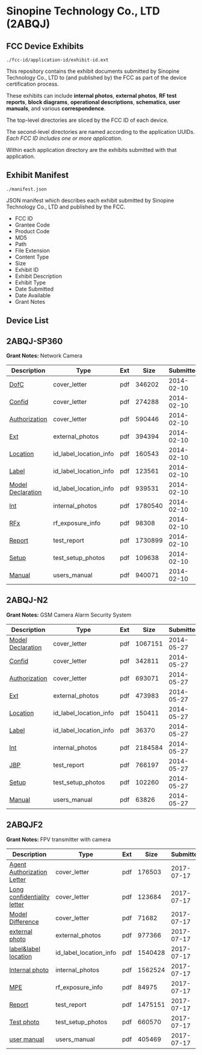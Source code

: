 # Sinopine Technology Co., LTD (2ABQJ)
## FCC Device Exhibits

```
./fcc-id/application-id/exhibit-id.ext
```

This repository contains the exhibit documents submitted by Sinopine Technology Co., LTD to (and published by) the FCC as part of the device certification process.

These exhibits can include **internal photos**, **external photos**, **RF test reports**, **block diagrams**, **operational descriptions**, **schematics**, **user manuals**, and various **correspondence**.

The top-level directories are sliced by the FCC ID of each device.

The second-level directories are named according to the application UUIDs. *Each FCC ID includes one or more application.*

Within each application directory are the exhibits submitted with that application. 

## Exhibit Manifest

```
./manifest.json
```

JSON manifest which describes each exhibit submitted by Sinopine Technology Co., LTD and published by the FCC.

- FCC ID
- Grantee Code
- Product Code
- MD5
- Path
- File Extension
- Content Type
- Size
- Exhibit ID
- Exhibit Description
- Exhibit Type
- Date Submitted
- Date Available
- Grant Notes

## Device List
## 2ABQJ-SP360
**Grant Notes:** Network Camera

| Description | Type | Ext | Size | Submitted | Available |
| ----------- | ---- | --- | ---- | --------- | --------- |
| [DofC](2ABQJ-SP360/fab6195daf79764711c0de78d803e686/2185986.pdf) | cover_letter | pdf | 346202 | 2014-02-10 | 2014-02-10 |
| [Confid](2ABQJ-SP360/fab6195daf79764711c0de78d803e686/2185987.pdf) | cover_letter | pdf | 274288 | 2014-02-10 | 2014-02-10 |
| [Authorization](2ABQJ-SP360/fab6195daf79764711c0de78d803e686/2185988.pdf) | cover_letter | pdf | 590446 | 2014-02-10 | 2014-02-10 |
| [Ext](2ABQJ-SP360/fab6195daf79764711c0de78d803e686/2185989.pdf) | external_photos | pdf | 394394 | 2014-02-10 | 2014-02-10 |
| [Location](2ABQJ-SP360/fab6195daf79764711c0de78d803e686/2185990.pdf) | id_label_location_info | pdf | 160543 | 2014-02-10 | 2014-02-10 |
| [Label](2ABQJ-SP360/fab6195daf79764711c0de78d803e686/2185991.pdf) | id_label_location_info | pdf | 123561 | 2014-02-10 | 2014-02-10 |
| [Model Declaration](2ABQJ-SP360/fab6195daf79764711c0de78d803e686/2185993.pdf) | id_label_location_info | pdf | 939531 | 2014-02-10 | 2014-02-10 |
| [Int](2ABQJ-SP360/fab6195daf79764711c0de78d803e686/2185992.pdf) | internal_photos | pdf | 1780540 | 2014-02-10 | 2014-02-10 |
| [RFx](2ABQJ-SP360/fab6195daf79764711c0de78d803e686/2185994.pdf) | rf_exposure_info | pdf | 98308 | 2014-02-10 | 2014-02-10 |
| [Report](2ABQJ-SP360/fab6195daf79764711c0de78d803e686/2185995.pdf) | test_report | pdf | 1730899 | 2014-02-10 | 2014-02-10 |
| [Setup](2ABQJ-SP360/fab6195daf79764711c0de78d803e686/2185996.pdf) | test_setup_photos | pdf | 109638 | 2014-02-10 | 2014-02-10 |
| [Manual](2ABQJ-SP360/fab6195daf79764711c0de78d803e686/2185997.pdf) | users_manual | pdf | 940071 | 2014-02-10 | 2014-02-10 |
## 2ABQJ-N2
**Grant Notes:** GSM Camera Alarm Security System

| Description | Type | Ext | Size | Submitted | Available |
| ----------- | ---- | --- | ---- | --------- | --------- |
| [Model Declaration](2ABQJ-N2/6cdbb82d01da1c3dbfd9a3f34a8a9d29/2277729.pdf) | cover_letter | pdf | 1067151 | 2014-05-27 | 2014-05-27 |
| [Confid](2ABQJ-N2/6cdbb82d01da1c3dbfd9a3f34a8a9d29/2277732.pdf) | cover_letter | pdf | 342811 | 2014-05-27 | 2014-05-27 |
| [Authorization](2ABQJ-N2/6cdbb82d01da1c3dbfd9a3f34a8a9d29/2277733.pdf) | cover_letter | pdf | 693071 | 2014-05-27 | 2014-05-27 |
| [Ext](2ABQJ-N2/6cdbb82d01da1c3dbfd9a3f34a8a9d29/2277734.pdf) | external_photos | pdf | 473983 | 2014-05-27 | 2014-05-27 |
| [Location](2ABQJ-N2/6cdbb82d01da1c3dbfd9a3f34a8a9d29/2277736.pdf) | id_label_location_info | pdf | 150411 | 2014-05-27 | 2014-05-27 |
| [Label](2ABQJ-N2/6cdbb82d01da1c3dbfd9a3f34a8a9d29/2277737.pdf) | id_label_location_info | pdf | 36370 | 2014-05-27 | 2014-05-27 |
| [Int](2ABQJ-N2/6cdbb82d01da1c3dbfd9a3f34a8a9d29/2277738.pdf) | internal_photos | pdf | 2184584 | 2014-05-27 | 2014-05-27 |
| [JBP](2ABQJ-N2/6cdbb82d01da1c3dbfd9a3f34a8a9d29/2277735.pdf) | test_report | pdf | 766197 | 2014-05-27 | 2014-05-27 |
| [Setup](2ABQJ-N2/6cdbb82d01da1c3dbfd9a3f34a8a9d29/2277740.pdf) | test_setup_photos | pdf | 102260 | 2014-05-27 | 2014-05-27 |
| [Manual](2ABQJ-N2/6cdbb82d01da1c3dbfd9a3f34a8a9d29/2277739.pdf) | users_manual | pdf | 63826 | 2014-05-27 | 2014-05-27 |
## 2ABQJF2
**Grant Notes:** FPV transmitter with camera

| Description | Type | Ext | Size | Submitted | Available |
| ----------- | ---- | --- | ---- | --------- | --------- |
| [Agent Authorization Letter](2ABQJF2/862be732a8a90e5e370e0dc4026e1bfd/3467581.pdf) | cover_letter | pdf | 176503 | 2017-07-17 | 2017-07-17 |
| [Long confidentiality letter](2ABQJF2/862be732a8a90e5e370e0dc4026e1bfd/3467587.pdf) | cover_letter | pdf | 123684 | 2017-07-17 | 2017-07-17 |
| [Model Difference](2ABQJF2/862be732a8a90e5e370e0dc4026e1bfd/3467588.pdf) | cover_letter | pdf | 71682 | 2017-07-17 | 2017-07-17 |
| [external photo](2ABQJF2/862be732a8a90e5e370e0dc4026e1bfd/3467583.pdf) | external_photos | pdf | 977366 | 2017-07-17 | 2017-07-17 |
| [label&label location](2ABQJF2/862be732a8a90e5e370e0dc4026e1bfd/3467586.pdf) | id_label_location_info | pdf | 1540428 | 2017-07-17 | 2017-07-17 |
| [Internal photo](2ABQJF2/862be732a8a90e5e370e0dc4026e1bfd/3467585.pdf) | internal_photos | pdf | 1562524 | 2017-07-17 | 2017-07-17 |
| [MPE](2ABQJF2/862be732a8a90e5e370e0dc4026e1bfd/3467584.pdf) | rf_exposure_info | pdf | 84975 | 2017-07-17 | 2017-07-17 |
| [Report](2ABQJF2/862be732a8a90e5e370e0dc4026e1bfd/3467580.pdf) | test_report | pdf | 1475151 | 2017-07-17 | 2017-07-17 |
| [Test photo](2ABQJF2/862be732a8a90e5e370e0dc4026e1bfd/3467589.pdf) | test_setup_photos | pdf | 660570 | 2017-07-17 | 2017-07-17 |
| [user manual](2ABQJF2/862be732a8a90e5e370e0dc4026e1bfd/3467592.pdf) | users_manual | pdf | 405469 | 2017-07-17 | 2017-07-17 |
